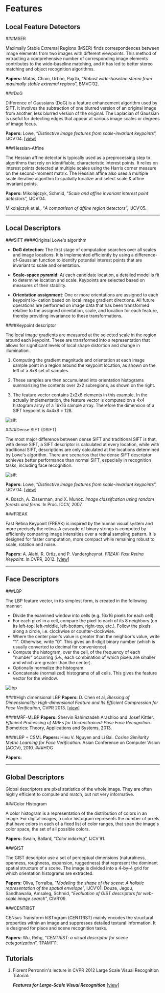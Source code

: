 Features
====

Local Feature Detectors
---

###MSER

Maximally Stable Extremal Regions (MSER) finds correspondences between image elements from two images with different viewpoints. This method of extracting a comprehensive number of corresponding image elements contributes to the wide-baseline matching, and it has led to better stereo matching and object recognition algorithms.

**Papers:**
Matas, Chum, Urban, Pajdla, “*Robust wide-baseline stereo from maximally stable extremal regions*”, BMVC’02.


###DoG

Difference of Gaussians (DoG) is a feature enhancement algorithm used by SIFT. It involves the subtraction of one blurred version of an original image from another, less blurred version of the original. The Laplacian of Gaussian is useful for detecting edges that appear at various image scales or degrees of image focus.

**Papers:**
Lowe, “*Distinctive image features from scale-invariant keypoints*”, IJCV’04.  [[view]](../files/ijcv04.pdf)


###Hessian-Affine

The Hessian affine detector is typically used as a preprocessing step to algorithms that rely on identifiable, characteristic interest points. It relies on interest points detected at multiple scales using the Harris corner measure on the second-moment matrix. The Hessian affine also uses a multiple scale iterative algorithm to spatially localize and select scale & affine invariant points.

**Papers:**
Mikolajczyk, Schmid, “*Scale and affine invariant interest point detectors*”, IJCV’04.

Mikolajczyk et al., “*A comparison of affine region detectors*”, IJCV’05.


----------


Local Descriptors
---

###SIFT
####Original Lowe's algorithm

 - **DoG detection**: The first stage of computation searches over all scales
and image locations. It is implemented efficiently by using a difference-of-Gaussian
function to identify potential interest points that are invariant to scale and orientation.

 - **Scale-space pyramid**: At each candidate location, a detailed model is fit to determine
location and scale. Keypoints are selected based on measures of their stability.

 - **Orientation assignment**: One or more orientations are assigned to each keypoint lo-
cation based on local image gradient directions. All future operations are performed
on image data that has been transformed relative to the assigned orientation, scale, and
location for each feature, thereby providing invariance to these transformations.

####Keypoint descriptor

The local image gradients are measured at the selected scale in the region around each keypoint. These are transformed into a representation that allows for significant levels of local shape distortion and change in illumination.

 1. Computing the gradient magnitude and orientation at each image sample point in a region around the keypoint location, as shown on the left of a 8x8 set of samples.

 2. These samples are then accumulated into orientation histograms summarizing the contents over 2x2 subregions, as shown on the right.

 3. The feature vector contains 2x2x8 elements in this example. In the actually implementation, the feature vector is computed on a 4x4 histogram array of a 16x16 sample array. Therefore the dimension of a SIFT keypoint is 4x4x8 = 128.

![sift](../images/sift.png)

####Dense SIFT (DSIFT)

The most major difference between dense SIFT and traditional SIFT is that, with dense SIFT, a SIFT descriptor is calculated at every location, while with traditional SIFT, descriptions are only calculated at the locations determined by Lowe's algorithm. There are scenarios that the dense SIFT descriptor achieves better performance than normal SIFT, especially in recognition tasks, including face recognition.

![sift](../images/dsift-geom.png)

**Papers:**
Lowe, “*Distinctive image features from scale-invariant keypoints*”, IJCV’04.  [[view]](../files/ijcv04.pdf)

A. Bosch, A. Zisserman, and X. Munoz. *Image classifcation using random forests and ferns*. In Proc. ICCV, 2007.


###FREAK

Fast Retina Keypoint (FREAK) is inspired by the human visual system and more precisely the retina. A cascade of binary strings is computed by efficiently comparing image intensities over a retinal sampling pattern. It is designed for faster computation, more compact while remaining robust to scale, rotation and noise.



**Papers:**
A. Alahi, R. Ortiz, and P. Vandergheynst. *FREAK: Fast Retina Keypoint*. In CVPR, 2012. [[view]](../files/freak.pdf)

----------


Face Descriptors
---

###LBP

The LBP feature vector, in its simplest form, is created in the following manner:

 - Divide the examined window into cells (e.g. 16x16 pixels for each cell).
 - For each pixel in a cell, compare the pixel to each of its 8 neighbors (on its left-top, left-middle, left-bottom, right-top, etc.). Follow the pixels along a circle, i.e. clockwise or counter-clockwise.
 - Where the center pixel's value is greater than the neighbor's value, write "1". Otherwise, write "0". This gives an 8-digit binary number (which is usually converted to decimal for convenience).
 - Compute the histogram, over the cell, of the frequency of each "number" occurring (i.e., each combination of which pixels are smaller and which are greater than the center).
 - Optionally normalize the histogram.
 - Concatenate (normalized) histograms of all cells. This gives the feature vector for the window.

![lbp](../images/Lbp_neighbors.svg)

####High dimensional LBP 
**Papers:**
D. Chen et al, *Blessing of Dimensionality: High-dimensional Feature and Its Efficient Compression for Face Verification*, CVPR 2013. [[view]](../files/HighDimFeature.pdf)

####MRF-MLBP
**Papers:**
Shervin Rahimzadeh Arashloo and Josef Kittler. *Efficient Processing of MRFs for Unconstrained-Pose Face Recognition.* Biometrics: Theory, Applications and Systems, 2013.

####LBP + CSML
**Papers:**
Hieu V. Nguyen and Li Bai. *Cosine Similarity Metric Learning for Face Verification.* Asian Conference on Computer Vision (ACCV), 2010.
###HOG

**Papers:**


----------


Global Descriptors
---

Global descriptors are pixel statistics of the whole image. They are often highly efficient to compute and match, but not very informative.

###Color Histogram

A color histogram is a representation of the distribution of colors in an image. For digital images, a color histogram represents the number of pixels that have colors in each of a fixed list of color ranges, that span the image's color space, the set of all possible colors.

**Papers:**
Swain, Ballard, “*Color indexing*”, IJCV’91.


###GIST

The GIST descriptor use a set of perceptual dimensions (naturalness, openness, roughness, expansion, ruggedness) that represent the dominant spatial structure of a scene. The image is divided into a 4-by-4 grid for which orientation histograms are extracted.

**Papers:**
Oliva, Torralba, “*Modeling the shape of the scene: A holistic representation of the spatial envelope*”, IJCV’01.
Douze, Jegou, Sandhawalia, Amsaleg, Schmid, “*Evaluation of GIST descriptors for web-scale image search*”, CIVR’09.



###CENTRIST

CENsus Transform hISTogram (CENTRIST) mainly encodes the structural properties within an image and suppresses detailed textural information. It is designed for place and scene recognition tasks.

**Papers:**
Wu, Rehg, “*CENTRIST: a visual descriptor for scene categorization*”, TPAMI’11.









Tutorials
---
1. Florent Perronnin's lecture in CVPR 2012 Large Scale Visual Recognition Tutorial:

    ***Features for Large-Scale Visual Recognition*** [[view]](../files/step1-feature.pdf)
